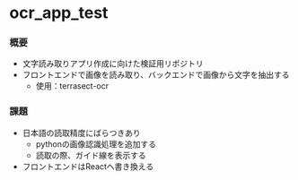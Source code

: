 # ocr_app_test
### 概要
 - 文字読み取りアプリ作成に向けた検証用リポジトリ
 - フロントエンドで画像を読み取り、バックエンドで画像から文字を抽出する
   - 使用：terrasect-ocr

### 課題
  - 日本語の読取精度にばらつきあり
    - pythonの画像認識処理を追加する
    - 読取の際、ガイド線を表示する
  - フロントエンドはReactへ書き換える

